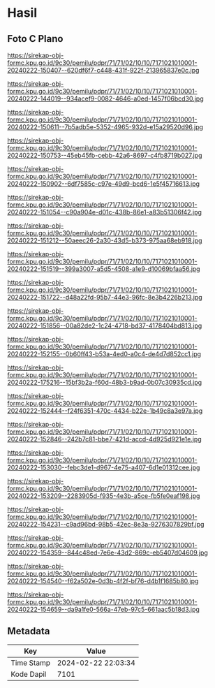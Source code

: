 # Hasil

## Foto C Plano

https://sirekap-obj-formc.kpu.go.id/9c30/pemilu/pdpr/71/71/02/10/10/7171021010001-20240222-150407--620df6f7-c448-431f-922f-213965837e0c.jpg

https://sirekap-obj-formc.kpu.go.id/9c30/pemilu/pdpr/71/71/02/10/10/7171021010001-20240222-144019--934acef9-0082-4646-a0ed-1457f06bcd30.jpg

https://sirekap-obj-formc.kpu.go.id/9c30/pemilu/pdpr/71/71/02/10/10/7171021010001-20240222-150611--7b5adb5e-5352-4965-932d-e15a29520d96.jpg

https://sirekap-obj-formc.kpu.go.id/9c30/pemilu/pdpr/71/71/02/10/10/7171021010001-20240222-150753--45eb45fb-cebb-42a6-8697-c4fb8719b027.jpg

https://sirekap-obj-formc.kpu.go.id/9c30/pemilu/pdpr/71/71/02/10/10/7171021010001-20240222-150902--6df7585c-c97e-49d9-bcd6-1e5f45716613.jpg

https://sirekap-obj-formc.kpu.go.id/9c30/pemilu/pdpr/71/71/02/10/10/7171021010001-20240222-151054--c90a904e-d01c-438b-86e1-a83b51306f42.jpg

https://sirekap-obj-formc.kpu.go.id/9c30/pemilu/pdpr/71/71/02/10/10/7171021010001-20240222-151212--50aeec26-2a30-43d5-b373-975aa68eb918.jpg

https://sirekap-obj-formc.kpu.go.id/9c30/pemilu/pdpr/71/71/02/10/10/7171021010001-20240222-151519--399a3007-a5d5-4508-a1e9-d10069bfaa56.jpg

https://sirekap-obj-formc.kpu.go.id/9c30/pemilu/pdpr/71/71/02/10/10/7171021010001-20240222-151722--d48a22fd-95b7-44e3-96fc-8e3b4226b213.jpg

https://sirekap-obj-formc.kpu.go.id/9c30/pemilu/pdpr/71/71/02/10/10/7171021010001-20240222-151856--00a82de2-1c24-4718-bd37-4178404bd813.jpg

https://sirekap-obj-formc.kpu.go.id/9c30/pemilu/pdpr/71/71/02/10/10/7171021010001-20240222-152155--0b60ff43-b53a-4ed0-a0c4-de4d7d852cc1.jpg

https://sirekap-obj-formc.kpu.go.id/9c30/pemilu/pdpr/71/71/02/10/10/7171021010001-20240222-175216--15bf3b2a-f60d-48b3-b9ad-0b07c30935cd.jpg

https://sirekap-obj-formc.kpu.go.id/9c30/pemilu/pdpr/71/71/02/10/10/7171021010001-20240222-152444--f24f6351-470c-4434-b22e-1b49c8a3e97a.jpg

https://sirekap-obj-formc.kpu.go.id/9c30/pemilu/pdpr/71/71/02/10/10/7171021010001-20240222-152846--242b7c81-bbe7-421d-accd-4d925d921e1e.jpg

https://sirekap-obj-formc.kpu.go.id/9c30/pemilu/pdpr/71/71/02/10/10/7171021010001-20240222-153030--febc3de1-d967-4e75-a407-6d1e01312cee.jpg

https://sirekap-obj-formc.kpu.go.id/9c30/pemilu/pdpr/71/71/02/10/10/7171021010001-20240222-153209--2283905d-f935-4e3b-a5ce-fb5fe0eaf198.jpg

https://sirekap-obj-formc.kpu.go.id/9c30/pemilu/pdpr/71/71/02/10/10/7171021010001-20240222-154231--c9ad96bd-98b5-42ec-8e3a-9276307829bf.jpg

https://sirekap-obj-formc.kpu.go.id/9c30/pemilu/pdpr/71/71/02/10/10/7171021010001-20240222-154359--844c48ed-7e6e-43d2-869c-eb5407d04609.jpg

https://sirekap-obj-formc.kpu.go.id/9c30/pemilu/pdpr/71/71/02/10/10/7171021010001-20240222-154540--f62a502e-0d3b-4f2f-bf76-d4b1f1685b80.jpg

https://sirekap-obj-formc.kpu.go.id/9c30/pemilu/pdpr/71/71/02/10/10/7171021010001-20240222-154659--da9a1fe0-566a-47eb-97c5-661aac5b18d3.jpg


## Metadata

| Key        | Value               |
| ---------- | ------------------- |
| Time Stamp | 2024-02-22 22:03:34 |
| Kode Dapil | 7101                |



